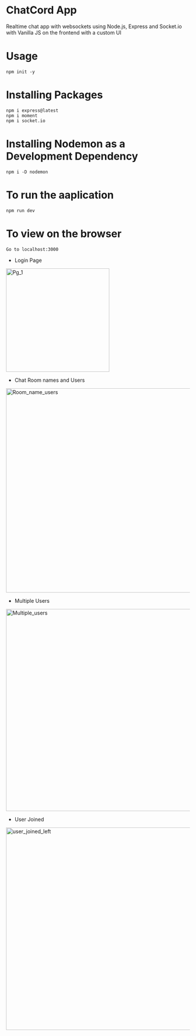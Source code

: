 # ChatCord App

Realtime chat app with websockets using Node.js, Express and Socket.io with Vanilla JS on the frontend with a custom UI

# Usage

    npm init -y

# Installing Packages

    npm i express@latest
    npm i moment
    npm i socket.io

# Installing Nodemon as a Development Dependency

    npm i -D nodemon

# To run the aaplication

    npm run dev

# To view on the browser

    Go to localhost:3000
    
- Login Page
<img width="283" alt="Pg_1" src="https://user-images.githubusercontent.com/90322519/180173363-64686e77-049c-42ed-83b7-d4b1028a68d5.png">

- Chat Room names and Users
<img width="559" alt="Room_name_users" src="https://user-images.githubusercontent.com/90322519/180173475-518e7c26-a624-474d-85db-8d9f1af5c5bd.png">

- Multiple Users
<img width="553" alt="Multiple_users" src="https://user-images.githubusercontent.com/90322519/180173538-096d001e-e8d6-4620-9d66-89ed16504f52.png">

- User Joined
<img width="554" alt="user_joined_left" src="https://user-images.githubusercontent.com/90322519/180173577-b01ba784-799f-458a-bcba-61cecfa2541b.png">



